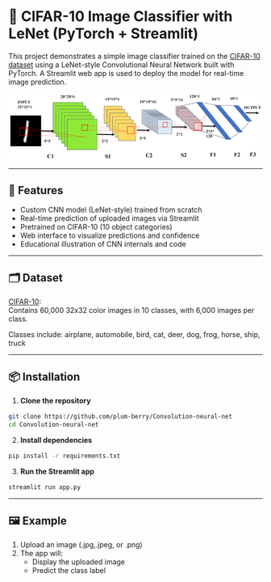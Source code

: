 # 🧠 CIFAR-10 Image Classifier with LeNet (PyTorch + Streamlit)

This project demonstrates a simple image classifier trained on the [CIFAR-10 dataset](https://www.cs.toronto.edu/~kriz/cifar.html) using a LeNet-style Convolutional Neural Network built with PyTorch. A Streamlit web app is used to deploy the model for real-time image prediction.

![LeNet Architecture](resources/LeNet_architecture.png)

---

## 🚀 Features

- Custom CNN model (LeNet-style) trained from scratch
- Real-time prediction of uploaded images via Streamlit
- Pretrained on CIFAR-10 (10 object categories)
- Web interface to visualize predictions and confidence
- Educational illustration of CNN internals and code

---

## 🗂️ Dataset

[CIFAR-10](https://www.cs.toronto.edu/~kriz/cifar.html):  
Contains 60,000 32x32 color images in 10 classes, with 6,000 images per class.

Classes include:
airplane, automobile, bird, cat, deer, dog, frog, horse, ship, truck

---
## 📦 Installation

1. **Clone the repository**
```bash
git clone https://github.com/plum-berry/Convolution-neural-net
cd Convolution-neural-net
```
2. **Install dependencies**
```bash
pip install -r requirements.txt
```
3. **Run the Streamlit app**
```bash
streamlit run app.py
```
---
## 🖼️ Example
1. Upload an image (.jpg,.jpeg, or .png)
2. The app will:
    - Display the uploaded image
    - Predict the class label
